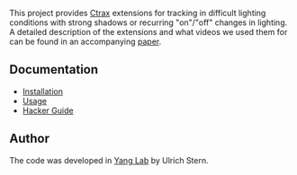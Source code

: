 This project provides [Ctrax](http://ctrax.sourceforge.net/) extensions for tracking in difficult lighting conditions with strong shadows or recurring "on"/"off" changes in lighting.  A detailed description of the extensions and what videos we used them for can be found in an accompanying [paper](http://www.nature.com/srep/2015/150701/srep10432/full/srep10432.html).

## Documentation ##

  * [Installation](Installation.md)
  * [Usage](Usage.md)
  * [Hacker Guide](HackerGuide.md)

## Author ##

The code was developed in [Yang Lab](http://www.rebeccayang.org) by Ulrich Stern.